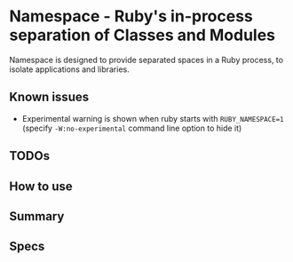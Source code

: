 # Namespace - Ruby's in-process separation of Classes and Modules

Namespace is designed to provide separated spaces in a Ruby process, to isolate applications and libraries.

## Known issues

* Experimental warning is shown when ruby starts with `RUBY_NAMESPACE=1` (specify `-W:no-experimental` command line option to hide it)

## TODOs

## How to use

## Summary

## Specs

